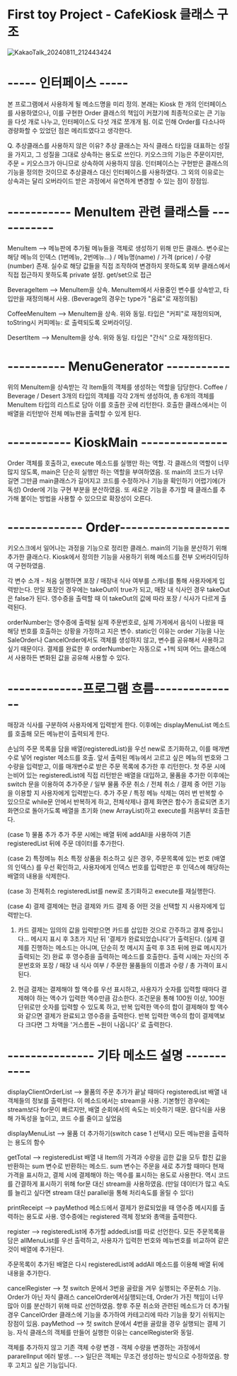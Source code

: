 # First toy Project - CafeKiosk 클래스 구조
![KakaoTalk_20240811_212443424](https://github.com/user-attachments/assets/5c801474-5058-4372-8c48-8c7f43f22b1a)

# ----- 인터페이스 -----
본 프로그램에서 사용하게 될 메소드명을 미리 정의.
본래는 Kiosk 한 개의 인터페이스를 사용하였으나, 이를 구현한 Order 클래스의 책임이 커졌기에 최종적으로는 큰 기능을 다섯 개로 나누고, 인터페이스도 다섯 개로 쪼개개 됨.
이로 인해 Order를 다소나마 경량화할 수 있었던 점은 메리트였다고 생각한다.

Q. 추상클래스를 사용하지 않은 이유?
추상 클래스는 자식 클래스 타입을 대표하는 성질을 가지고, 그 성질을 그대로 상속하는 용도로 쓰인다.
키오스크의 기능은 주문이지만, 주문 = 키오스크가 아니므로 상속하여 사용하지 않음.
인터페이스는 구현받은 클래스의 기능을 정의한 것이므로 추상클래스 대신 인터페이스를 사용하였다.
그 외의 이유로는 상속과는 달리 오버라이드 받은 과정에서 유연하게 변경할 수 있는 점이 장점임.



# ----------- MenuItem 관련 클래스들 -----------

MenuItem --> 메뉴판에 추가될 메뉴들을 객체로 생성하기 위해 만든 클래스.
변수로는 해당 메뉴의 인덱스 (1번메뉴, 2번메뉴...) / 메뉴명(name) / 가격 (price) / 수량 (number) 존재.
실수로 해당 값들을 직접 조작하여 변경하지 못하도록 외부 클래스에서 직접 접근하지 못하도록 private 설정. get/set으로 접근

BeverageItem --> MenuItem을 상속. 
MenuItem에서 사용중인 변수를 상속받고,
타입만을 재정의해서 사용. (Beverage의 경우는 type가 "음료"로 재정의됨)

CoffeeMenuItem --> MenuItem을 상속.
위와 동일. 타입은 "커피"로 재정의되며,
toString시 커피메뉴: 로 출력되도록 오버라이딩.

DesertItem --> MenuItem을 상속.
위와 동일. 타입은 "간식" 으로 재정의된다.


# ---------- MenuGenerator -----------

위의 MenuItem을 상속받는 각 Item들의 객체를 생성하는 역할을 담당한다.
Coffee / Beverage / Desert 3개의 타입의 객체를 각각 2개씩 생성하여, 총 6개의 객체를
MenuItem 타입의 리스트로 담아 이를 호출한 곳에 리턴한다.
호출한 클래스에서는 이 배열을 리턴받아 전체 메뉴판을 출력할 수 있게 된다.


# ----------- KioskMain ---------------
Order 객체를 호출하고, execute 메소드를 실행만 하는 역할. 각 클래스의 역할이 너무 많지 않도록,
main은 단순히 실행만 하는 역할을 부여하였음. 또 main의 코드가 너무 길면 그만큼 main클래스가
길어지고 코드를 수정하거나 기능을 확인하기 어렵기에(가독성) Order에 기능 구현 부분을 분산하였음.
또 새로운 기능을 추가할 때 클래스를 추가해 붙이는 방법을 사용할 수 있으므로 확장성이 오른다.

# ------------- Order-------------------
키오스크에서 일어나는 과정을 기능으로 정리한 클래스. main의 기능을 분산하기 위해 추가한 클래스다.
Kiosk에서 정의한 기능을 사용하기 위해 메소드를 전부 오버라이딩하여 구현하였음.

각 변수 소개 - 처음 실행하면 포장 / 매장내 식사 여부를 스캐너를 통해 사용자에게 입력받는다.
만일 포장인 경우에는 takeOut이 true가 되고, 매장 내 식사인 경우 takeOut은 false가 된다.
영수증을 출력할 때 이 takeOut의 값에 따라 포장 / 식사가 다르게 출력된다.

orderNumber는 영수증에 출력될 실제 주문번호로, 실제 가게에서 음식이 나왔을 때 해당 번호를 호출하는
상황을 가정하고 지은 변수.
static인 이유는 order 기능을 나눈 SaleOrder나 CancelOrder에서도 객체를 생성하지 않고, 변수를 공유해서
사용하고 싶기 때문이다. 결제를 완료한 후 orderNumber는 자동으로 +1씩 되며 어느 클래스에서 사용하든
변화된 값을 공유해 사용할 수 있다.


# -------------프로그램 흐름---------------

매장과 식사를 구분하여 사용자에게 입력받게 한다.
이후에는 displayMenuList 메소드를 호출해 모든 메뉴판이 출력되게 한다.

손님의 주문 목록을 담을 배열(registeredList)을 우선 new로 초기화하고, 이를 매개변수로 넣어 register 메소드를 호출.
앞서 출력된 메뉴에서 고르고 싶은 메뉴의 번호와 그 수량을 입력받고, 이를 매개변수로 받은 주문 목록에
추가한 후 리턴한다. 첫 주문 시에는비어 있는 registeredList에 직접 리턴받은 배열을 대입하고,
물품을 추가한 이후에는 switch 문을 이용하여 추가주문 / 일부 물품 주문 취소 / 전체 취소 / 결제
중 어떤 기능을 이용할 지 사용자에게 입력받는다. 
추가 주문 / 특정 메뉴 삭제는 여러 번 반복할 수 있으므로 while문 안에서 반복하게 하고,
전체삭제나 결제 화면은 함수가 종료되면 초기 화면으로 돌아가도록 배열을 초기화 (new ArrayList)하고
execute를 처음부터 호출한다.

(case 1) 물품 추가
추가 주문 시에는 배열 뒤에 addAll을 사용하여 기존 registeredList 뒤에 주문 데이터를 추가한다.

(case 2) 특정메뉴 취소
특정 상품을 취소하고 싶은 경우, 주문목록에 있는 번호 (배열의 인덱스) 를 우선 확인하고,
사용자에게 인덱스 번호를 입력받은 후 인덱스에 해당하는 배열의 내용을 삭제한다.

(case 3) 전체취소
registeredList를 new로 초기화하고 execute를 재실행한다.

(case 4) 결제
결제에는 현금 결제와 카드 결제 중 어떤 것을 선택할 지 사용자에게 입력받는다.

1) 카드 결제는 임의의 값을 입력받으면 카드를 삽입한 것으로 간주하고 결제 중입니다... 메시지 표시 후
3초가 지난 뒤 '결제가 완료되었습니다'가 출력된다.
(실제 결제를 진행하는 메소드는 아니며, 단순히 첫 메시지 출력 후 3초 뒤에 완료 메시지가 출력되는 것)
완료 후 영수증을 출력하는 메소드를 호출한다. 
출력 시에는 자신의 주문번호와 포장 / 매장 내 식사 여부 / 주문한 물품들의 이름과 수량 / 총 가격이 표시된다.

2) 현금 결제는 결제해야 할 액수를 우선 표시하고, 사용자가 숫자를 입력할 때마다
결제해야 하는 액수가 입력한 액수만큼 감소한다.
조건문을 통해 100원 이상, 100원 단위로만 숫자를 입력할 수 있도록 하고,
반복 입력한 액수의 합이 결제해야 할 액수와 같으면 결제가 완료되고 영수증을 출력한다.
반복 입력한 액수의 합이 결제액보다 크다면 그 차액을 '거스름돈 ~원이 나옵니다' 로 출력한다.


# --------------- 기타 메소드 설명 -----------
displayClientOrderList -->
물품의 주문 추가가 끝날 때마다 registeredList 배열 내 객체들의 정보를 출력한다.
이 메소드에서는 stream을 사용. 기본형인 경우에는 stream보다 for문이 빠르지만,
배열 순회에서의 속도는 비슷하기 때문. 람다식을 사용해 가독성을 높이고, 코드 수를 줄이고 싶었음

displayMenuList --> 물품 더 추가하기(switch case 1 선택시) 모든 메뉴판을 출력하는 용도의 함수

getTotal --> registeredList 배열 내 Item의 가격과 수량을 곱한 값을 모두 합친 값을 반환하는 sum 변수로 반환하는 메소드.
sum 변수는 주문을 새로 추가할 때마다 현재 가격을 표시하고, 결제 시에 결제해야 하는 액수를 표시하는
용도로 사용한다. 역시 코드를 간결하게 표시하기 위해 for문 대신 stream을 사용하였음.
(만일 데이터가 많고 속도를 늘리고 싶다면 stream 대신 parallel을 통해 처리속도를 올릴 수 있다)

printReceipt --> payMethod 메소드에서 결제가 완료되었을 때 영수증 메시지를 출력하는 용도로 사용.
영수증에는 registered 객체 정보와 총액을 출력한다.

register --> registeredList에 추가할 addedList를 따로 선언한다.
모든 주문목록을 담은 allMenuList를 우선 출력하고, 사용자가 입력한 번호와 메뉴번호를 비교하여
같은 것이 배열에 추가된다.

주문목록이 추가된 배열은 다시 registeredList에 addAll 메소드를 이용해 배열 뒤에 내용을 추가한다.

cancelRegister --> 첫 switch 문에서 3번을 골랐을 겨우 실행되는 주문취소 기능.
Order가 아닌 자식 클래스 cancelOrder에서실행되는데, Order가 가진 책임이 너무 많아
이를 분산하기 위해 따로 선언하였음. 향후 주문 취소와 관련된 메소드가 더 추가될 경우 CancelOrder
클래스에 기능을 추가하여 카테고리에 따라 기능을 찾기 쉬워지는 장점이 있음.
payMethod --> 첫 switch 문에서 4번을 골랐을 경우 실행되는 결제 기능.
자식 클래스의 객체를 만들어 실행한 이유는 cancelRegister와 동일.

객체를 추가하지 않고 기존 객체 수량 변경 - 객체 수량을 변경하는 과정에서 pararelInput 에러 발생..
 --> 일단은 객체는 무조건 생성하는 방식으로 수정하였음. 향후 고치고 싶은 기능입니다.


